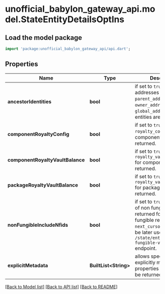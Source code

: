 # unofficial_babylon_gateway_api.model.StateEntityDetailsOptIns

## Load the model package
```dart
import 'package:unofficial_babylon_gateway_api/api.dart';
```

## Properties
Name | Type | Description | Notes
------------ | ------------- | ------------- | -------------
**ancestorIdentities** | **bool** | if set to `true`, ancestor addresses - `parent_address`, `owner_address` and `global_address` for entities are returned. | [optional] [default to false]
**componentRoyaltyConfig** | **bool** | if set to `true`, `royalty_config` for component entities is returned. | [optional] [default to false]
**componentRoyaltyVaultBalance** | **bool** | if set to `true`, `royalty_vault_balance` for component entities is returned. | [optional] [default to false]
**packageRoyaltyVaultBalance** | **bool** | if set to `true`, `royalty_vault_balance` for package entities is returned. | [optional] [default to false]
**nonFungibleIncludeNfids** | **bool** | if set to `true`, first page of non fungible ids are returned for each non fungible resource, with `next_cursor` which can be later used at `/state/entity/page/non-fungible-vault/ids` endpoint. | [optional] [default to false]
**explicitMetadata** | **BuiltList&lt;String&gt;** | allows specifying explicitly metadata properties which should be returned in response. | [optional] 

[[Back to Model list]](../README.md#documentation-for-models) [[Back to API list]](../README.md#documentation-for-api-endpoints) [[Back to README]](../README.md)


